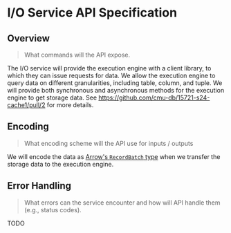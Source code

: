 # I/O Service API Specification

## Overview

> What commands will the API expose.

The I/O service will provide the execution engine with a client library, to which they can issue requests for data. We allow the execution engine to query data on different granularities, including table, column, and tuple. We will provide both synchronous and asynchronous methods for the execution engine to get storage data. See https://github.com/cmu-db/15721-s24-cache1/pull/2 for more details.

## Encoding

> What encoding scheme will the API use for inputs / outputs

We will encode the data as [Arrow's `RecordBatch` type](https://docs.rs/arrow/latest/arrow/record_batch/struct.RecordBatch.html) when we transfer the storage data to the execution engine.

## Error Handling

> What errors can the service encounter and how will API handle them (e.g., status codes).

TODO